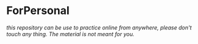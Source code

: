 # ForPersonal

*this repository can be use to practice online from anywhere, please don't touch any thing. The material is not meant for you.*
